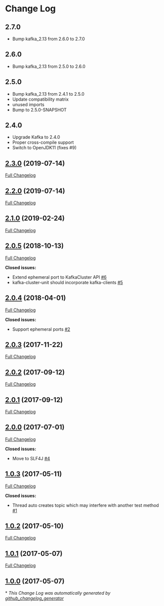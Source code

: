 # Change Log

## 2.7.0

* Bump kafka_2.13 from 2.6.0 to 2.7.0

## 2.6.0

* Bump kafka_2.13 from 2.5.0 to 2.6.0

## 2.5.0

* Bump kafka_2.13 from 2.4.1 to 2.5.0
* Update compatibility matrix
* unused imports
* Bump to 2.5.0-SNAPSHOT

## 2.4.0 

* Upgrade Kafka to 2.4.0
* Proper cross-compile support
* Switch to OpenJDK11 (fixes #9)

## [2.3.0](https://github.com/dmandalidis/kafka-cluster-unit/tree/2.3.0) (2019-07-14)
[Full Changelog](https://github.com/dmandalidis/kafka-cluster-unit/compare/2.1.0...2.3.0)

## [2.2.0](https://github.com/dmandalidis/kafka-cluster-unit/tree/2.2.0) (2019-07-14)
[Full Changelog](https://github.com/dmandalidis/kafka-cluster-unit/compare/2.3.0...2.2.0)

## [2.1.0](https://github.com/dmandalidis/kafka-cluster-unit/tree/2.1.0) (2019-02-24)
[Full Changelog](https://github.com/dmandalidis/kafka-cluster-unit/compare/2.0.5...2.1.0)

## [2.0.5](https://github.com/dmandalidis/kafka-cluster-unit/tree/2.0.5) (2018-10-13)
[Full Changelog](https://github.com/dmandalidis/kafka-cluster-unit/compare/2.0.4...2.0.5)

**Closed issues:**

- Extend ephemeral port to KafkaCluster API [\#6](https://github.com/dmandalidis/kafka-cluster-unit/issues/6)
- kafka-cluster-unit should incorporate kafka-clients [\#5](https://github.com/dmandalidis/kafka-cluster-unit/issues/5)

## [2.0.4](https://github.com/dmandalidis/kafka-cluster-unit/tree/2.0.4) (2018-04-01)
[Full Changelog](https://github.com/dmandalidis/kafka-cluster-unit/compare/2.0.3...2.0.4)

**Closed issues:**

- Support ephemeral ports [\#2](https://github.com/dmandalidis/kafka-cluster-unit/issues/2)

## [2.0.3](https://github.com/dmandalidis/kafka-cluster-unit/tree/2.0.3) (2017-11-22)
[Full Changelog](https://github.com/dmandalidis/kafka-cluster-unit/compare/2.0.2...2.0.3)

## [2.0.2](https://github.com/dmandalidis/kafka-cluster-unit/tree/2.0.2) (2017-09-12)
[Full Changelog](https://github.com/dmandalidis/kafka-cluster-unit/compare/2.0.1...2.0.2)

## [2.0.1](https://github.com/dmandalidis/kafka-cluster-unit/tree/2.0.1) (2017-09-12)
[Full Changelog](https://github.com/dmandalidis/kafka-cluster-unit/compare/2.0.0...2.0.1)

## [2.0.0](https://github.com/dmandalidis/kafka-cluster-unit/tree/2.0.0) (2017-07-01)
[Full Changelog](https://github.com/dmandalidis/kafka-cluster-unit/compare/1.0.3...2.0.0)

**Closed issues:**

- Move to SLF4J [\#4](https://github.com/dmandalidis/kafka-cluster-unit/issues/4)

## [1.0.3](https://github.com/dmandalidis/kafka-cluster-unit/tree/1.0.3) (2017-05-11)
[Full Changelog](https://github.com/dmandalidis/kafka-cluster-unit/compare/1.0.2...1.0.3)

**Closed issues:**

- Thread auto creates topic which may interfere with another test method [\#1](https://github.com/dmandalidis/kafka-cluster-unit/issues/1)

## [1.0.2](https://github.com/dmandalidis/kafka-cluster-unit/tree/1.0.2) (2017-05-10)
[Full Changelog](https://github.com/dmandalidis/kafka-cluster-unit/compare/1.0.1...1.0.2)

## [1.0.1](https://github.com/dmandalidis/kafka-cluster-unit/tree/1.0.1) (2017-05-07)
[Full Changelog](https://github.com/dmandalidis/kafka-cluster-unit/compare/1.0.0...1.0.1)

## [1.0.0](https://github.com/dmandalidis/kafka-cluster-unit/tree/1.0.0) (2017-05-07)


\* *This Change Log was automatically generated by [github_changelog_generator](https://github.com/skywinder/Github-Changelog-Generator)*